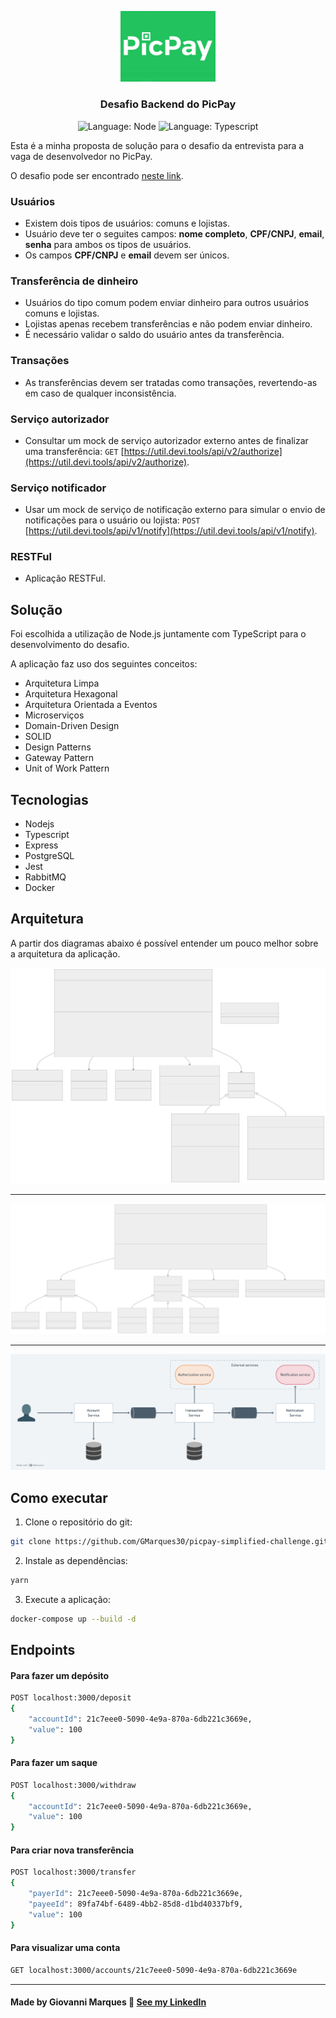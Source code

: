 <p align="center" width="100%">
    <img width="30%" src="resources\picpay-logo.jpg"> 
</p>

<h3 align="center">
  Desafio Backend do PicPay
</h3>

<p align="center">
  <img alt="Language: Node" src="https://img.shields.io/badge/Node.js-43853D?style=for-the-badge&logo=node.js&logoColor=white">
  <img alt="Language: Typescript" src="https://img.shields.io/badge/TypeScript-007ACC?style=for-the-badge&logo=typescript&logoColor=white">
</p>

Esta é a minha proposta de solução para o desafio da entrevista para a vaga de desenvolvedor no PicPay.

O desafio pode ser encontrado [neste link](https://github.com/PicPay/picpay-desafio-backend/tree/main).

### Usuários

- Existem dois tipos de usuários: comuns e lojistas.
- Usuário deve ter o seguites campos: **nome completo**, **CPF/CNPJ**, **email**, **senha** para ambos os tipos de usuários.
- Os campos **CPF/CNPJ** e **email** devem ser únicos.

### Transferência de dinheiro

- Usuários do tipo comum podem enviar dinheiro para outros usuários comuns e lojistas.
- Lojistas apenas recebem transferências e não podem enviar dinheiro.
- É necessário validar o saldo do usuário antes da transferência.

### Transações

- As transferências devem ser tratadas como transações, revertendo-as em caso de qualquer inconsistência.

### Serviço autorizador

- Consultar um mock de serviço autorizador externo antes de finalizar uma transferência: `GET` [https://util.devi.tools/api/v2/authorize](https://util.devi.tools/api/v2/authorize).

### Serviço notificador

- Usar um mock de serviço de notificação externo para simular o envio de notificações para o usuário ou lojista: `POST` [https://util.devi.tools/api/v1/notify](https://util.devi.tools/api/v1/notify).

### RESTFul

- Aplicação RESTFul.

## Solução

Foi escolhida a utilização de Node.js juntamente com TypeScript para o desenvolvimento do desafio.

A aplicação faz uso dos seguintes conceitos:

- Arquitetura Limpa
- Arquitetura Hexagonal
- Arquitetura Orientada a Eventos
- Microserviços
- Domain-Driven Design
- SOLID
- Design Patterns
- Gateway Pattern
- Unit of Work Pattern

## Tecnologias

- Nodejs
- Typescript
- Express
- PostgreSQL
- Jest
- RabbitMQ
- Docker

## Arquitetura

A partir dos diagramas abaixo é possível entender um pouco melhor sobre a arquitetura da aplicação.

![Diagrama de classe Account](resources/diagrama-de-classe-account.svg)

---

![Diagrama de classe Transaction](resources/diagrama-de-classe-transaction.svg)

---

![Diagrama de componentes](resources/diagrama-de-componentes.png)

## Como executar

1. Clone o repositório do git:

```bash
git clone https://github.com/GMarques30/picpay-simplified-challenge.git
```

2. Instale as dependências:

```bash
yarn
```

3. Execute a aplicação:

```bash
docker-compose up --build -d
```

## Endpoints

#### Para fazer um depósito

```bash
POST localhost:3000/deposit
{
    "accountId": 21c7eee0-5090-4e9a-870a-6db221c3669e,
    "value": 100
}
```

#### Para fazer um saque

```bash
POST localhost:3000/withdraw
{
    "accountId": 21c7eee0-5090-4e9a-870a-6db221c3669e,
    "value": 100
}
```

#### Para criar nova transferência

```bash
POST localhost:3000/transfer
{
    "payerId": 21c7eee0-5090-4e9a-870a-6db221c3669e,
    "payeeId": 89fa74bf-6489-4bb2-85d8-d1bd40337bf9,
    "value": 100
}
```

#### Para visualizar uma conta

```bash
GET localhost:3000/accounts/21c7eee0-5090-4e9a-870a-6db221c3669e
```

---

#### Made by Giovanni Marques 👋 [See my LinkedIn](https://www.linkedin.com/in/gmarques30/)
